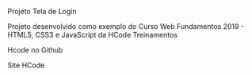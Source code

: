 Projeto Tela de Login 


Projeto desenvolvido como exemplo do Curso Web Fundamentos 2019 - HTML5, CSS3 e JavaScript da HCode Treinamentos




Hcode no Github

Site HCode




